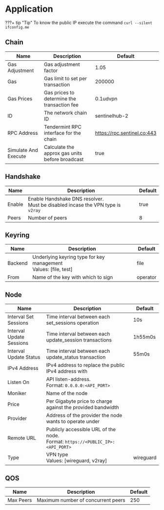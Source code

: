 # Application

???+ tip "Tip"
    To know the public IP execute the command `curl --silent ifconfig.me`

## Chain

| Name                 | Description                                     | Default                       |
| -------------------- | ----------------------------------------------- | ----------------------------- |
| Gas Adjustment       | Gas adjustment factor                           | 1.05                          |
| Gas                  | Gas limit to set per transaction                | 200000                        |
| Gas Prices           | Gas prices to determine the transaction fee     | 0.1udvpn                      |
| ID                   | The network chain ID                            | sentinelhub-2                 |
| RPC Address          | Tendermint RPC interface for the chain          | <https://rpc.sentinel.co:443> |
| Simulate And Execute | Calculate the approx gas units before broadcast | true                          |

## Handshake

| Name   | Description                                                                          | Default |
| ------ | ------------------------------------------------------------------------------------ | ------- |
| Enable | Enable Handshake DNS resolver. <br/> Must be disabled incase the VPN type is `v2ray` | true    |
| Peers  | Number of peers                                                                      | 8       |

## Keyring

| Name    | Description                                                           | Default  |
| ------- | --------------------------------------------------------------------- | -------- |
| Backend | Underlying keyring type for key management <br/> Values: [file, test] | file     |
| From    | Name of the key with which to sign                                    | operator |

## Node

| Name                     | Description                                                                         | Default   |
| ------------------------ | ----------------------------------------------------------------------------------- | --------- |
| Interval Set Sessions    | Time interval between each set_sessions operation                                   | 10s       |
| Interval Update Sessions | Time interval between each update_session transactions                              | 1h55m0s   |
| Interval Update Status   | Time interval between each update_status transaction                                | 55m0s     |
| IPv4 Address             | IPv4 address to replace the public IPv4 address with                                |           |
| Listen On                | API listen-address. <br/> Format: `0.0.0.0:<API_PORT>`                              |           |
| Moniker                  | Name of the node                                                                    |           |
| Price                    | Per Gigabyte price to charge against the provided bandwidth                         |           |
| Provider                 | Address of the provider the node wants to operate under                             |           |
| Remote URL               | Publicly accessible URL of the node. <br/> Format: `https://<PUBLIC_IP>:<API_PORT>` |           |
| Type                     | VPN type <br/> Values: [wireguard, v2ray]                                           | wireguard |

## QOS

| Name      | Description                        | Default |
| --------- | ---------------------------------- | ------- |
| Max Peers | Maximum number of concurrent peers | 250     |
